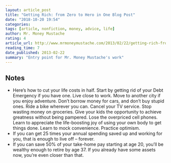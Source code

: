 ```yaml
---
layout: article_post
title: "Getting Rich: from Zero to Hero in One Blog Post"
date: "2018-10-20 19:54"
categories:
tags: [article, nonfiction, money, advice, life]
author: Mr. Money Mustache
rating: 4
article_url: http://www.mrmoneymustache.com/2013/02/22/getting-rich-from-zero-to-hero-in-one-blog-post/
reading_time: 7
date_published: 2013-02-22
summary: "Entry point for Mr. Money Mustache's work"
---
```


## Notes

* Here’s how to cut your life costs in half. Start by getting rid of your Debt
  Emergency if you have one. Live close to work. Move to another city if you
  enjoy adventure. Don’t borrow money for cars, and don’t buy stupid ones. Ride
  a bike wherever you can. Cancel your TV service. Stop wasting money on
  groceries. Give your kids the opportunity to achieve greatness without being
  pampered. Lose the overpriced cell phones. Learn to appreciate the
  life-boosting joy of using your own body to get things done. Learn to mock
  convenience. Practice optimism.
* If you can get 25 times your annual spending saved up and working for you,
  that is enough to live off – forever.
* If you can save 50% of your take-home pay starting at age 20, you’ll be
  wealthy enough to retire by age 37. If you already have some assets now,
  you’re even closer than that.
